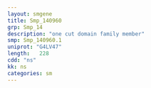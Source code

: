 ```yaml
---
layout: smgene
title: Smp_140960
grp: Smp_14
description: "one cut domain family member"
smp: Smp_140960.1
uniprot: "G4LV47"
length:   228
cdd: "ns"
kk: ns
categories: sm
---
```

